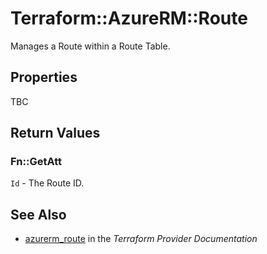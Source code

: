 # Terraform::AzureRM::Route

Manages a Route within a Route Table.

## Properties

TBC

## Return Values

### Fn::GetAtt

`Id` - The Route ID.

## See Also

* [azurerm_route](https://www.terraform.io/docs/providers/azurerm/r/route.html) in the _Terraform Provider Documentation_